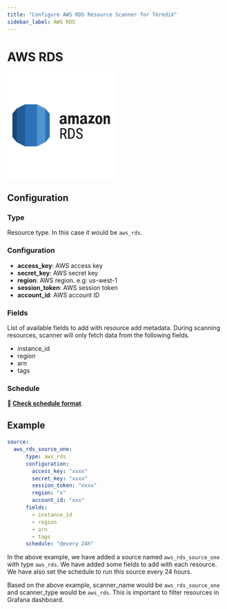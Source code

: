 ```yaml
---
title: "Configure AWS RDS Resource Scanner for TerediX"
sidebar_label: AWS RDS
---
```


# AWS RDS

<img src="/img/aws_rds_icon.png" alt="AWS RDS" width="250"/>

## Configuration

### Type

Resource type. In this case it would be `aws_rds`.

### Configuration

- **access_key**: AWS access key
- **secret_key**: AWS secret key
- **region**: AWS region. e.g: us-west-1
- **session_token**: AWS session token
- **account_id**: AWS account ID

### Fields

List of available fields to add with resource add metadata. During scanning resources, scanner will only fetch data 
from the following fields.

- instance_id
- region
- arn
- tags

### Schedule

**🔗 [Check schedule format](/docs/configuration/scanner/overview#schedule-format)**.

## Example

```yaml
source:
  aws_rds_source_one:
      type: aws_rds
      configuration:
        access_key: "xxxx"
        secret_key: "xxxx"
        session_token: "xxxx"
        region: "x"
        account_id: "xxx"
      fields:
        - instance_id
        - region
        - arn
        - tags
      schedule: "@every 24h"
```

In the above example, we have added a source named `aws_rds_source_one` with type `aws_rds`. We have added some fields to add with each resource. 
We have also set the schedule to run this source every 24 hours.

Based on the above example, scanner_name would be `aws_rds_source_one` and scanner_type would be `aws_rds`. This is 
important to filter resources in Grafana dashboard.